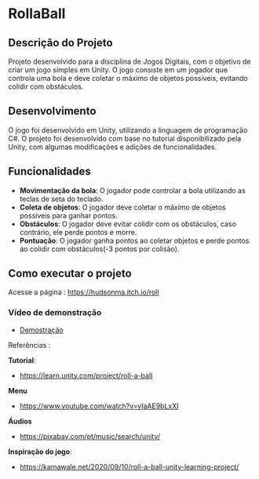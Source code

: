# RollaBall


## Descrição do Projeto

Projeto desenvolvido para a disciplina de Jogos Digitais, com o objetivo de criar um jogo simples em Unity. O jogo consiste em um jogador que controla uma bola e deve coletar o máximo de objetos possíveis, evitando colidir com obstáculos.

## Desenvolvimento

O jogo foi desenvolvido em Unity, utilizando a linguagem de programação C#. O projeto foi desenvolvido com base no tutorial disponibilizado pela Unity, com algumas modificações e adições de funcionalidades.

## Funcionalidades

- **Movimentação da bola**: O jogador pode controlar a bola utilizando as teclas de seta do teclado.
- **Coleta de objetos**: O jogador deve coletar o máximo de objetos possíveis para ganhar pontos.
- **Obstáculos**: O jogador deve evitar colidir com os obstáculos, caso contrário, ele perde pontos e morre.
- **Pontuação**: O jogador ganha pontos ao coletar objetos e perde pontos ao colidir com obstáculos(-3 pontos por colisão).

## Como executar o projeto

Acesse a página : https://hudsonma.itch.io/roll

### Vídeo de demonstração

- [Demostração](https://www.youtube.com/watch?v=vb5Xp-iIyiI&t=1s)

Referências :

**Tutorial**:

- https://learn.unity.com/project/roll-a-ball

**Menu**
- https://www.youtube.com/watch?v=yIaAE9bLxXI

**Áudios**

- https://pixabay.com/pt/music/search/unity/

**Inspiração do jogo**:

- https://kamawale.net/2020/09/10/roll-a-ball-unity-learning-project/


